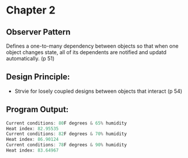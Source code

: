 # Chapter 2

## Observer Pattern
Defines a one-to-many dependency between objects so that when one object changes 
state, all of its dependents are notified and updatd automatically. (p 51)

## Design Principle:
* Strvie for losely coupled designs between objects that interact (p 54)

## Program Output:
```C#
Current conditions: 80F degrees & 65% humidity
Heat index: 82.95535
Current conditions: 82F degrees & 70% humidity
Heat index: 86.90124
Current conditions: 78F degrees & 90% humidity
Heat index: 83.64967
```